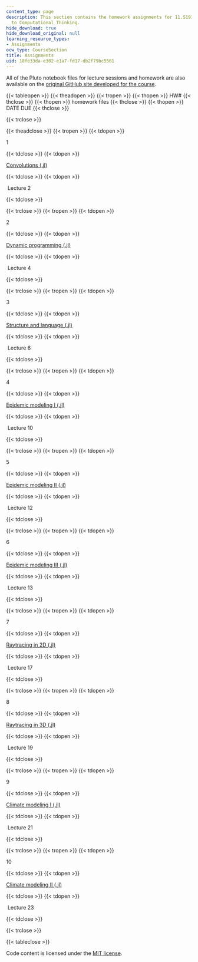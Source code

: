 ```yaml
---
content_type: page
description: This section contains the homework assignments for 11.S191 Introduction
  to Computational Thinking.
hide_download: true
hide_download_original: null
learning_resource_types:
- Assignments
ocw_type: CourseSection
title: Assignments
uid: 18fe33da-e302-e1a7-fd17-db2f79bc5561
---
```


All of the Pluto notebook files for lecture sessions and homework are also available on the [original GitHub site developed for the course](https://github.com/mitmath/18S191/find/Fall20).

{{< tableopen >}}
{{< theadopen >}}
{{< tropen >}}
{{< thopen >}}
HW#
{{< thclose >}}
{{< thopen >}}
homework files
{{< thclose >}}
{{< thopen >}}
DATE DUE
{{< thclose >}}

{{< trclose >}}

{{< theadclose >}}
{{< tropen >}}
{{< tdopen >}}


1


{{< tdclose >}}
{{< tdopen >}}


[Convolutions (.jl)](https://raw.githubusercontent.com/mitmath/18S191/Fall20/homework/homework1/hw1.jl)


{{< tdclose >}}
{{< tdopen >}}


 Lecture 2


{{< tdclose >}}

{{< trclose >}}
{{< tropen >}}
{{< tdopen >}}


2


{{< tdclose >}}
{{< tdopen >}}


[Dynamic programming (.jl)](https://raw.githubusercontent.com/mitmath/18S191/Fall20/homework/homework2/hw2.jl)


{{< tdclose >}}
{{< tdopen >}}


 Lecture 4


{{< tdclose >}}

{{< trclose >}}
{{< tropen >}}
{{< tdopen >}}


3


{{< tdclose >}}
{{< tdopen >}}


[Structure and language (.jl)](https://raw.githubusercontent.com/mitmath/18S191/Fall20/homework/homework3/hw3.jl)


{{< tdclose >}}
{{< tdopen >}}


 Lecture 6


{{< tdclose >}}

{{< trclose >}}
{{< tropen >}}
{{< tdopen >}}


4


{{< tdclose >}}
{{< tdopen >}}


[Epidemic modeling I (.jl)](https://raw.githubusercontent.com/mitmath/18S191/Fall20/homework/homework4/hw4.jl)


{{< tdclose >}}
{{< tdopen >}}


 Lecture 10


{{< tdclose >}}

{{< trclose >}}
{{< tropen >}}
{{< tdopen >}}


5


{{< tdclose >}}
{{< tdopen >}}


[Epidemic modeling II (.jl)](https://raw.githubusercontent.com/mitmath/18S191/Fall20/homework/homework5/hw5.jl)


{{< tdclose >}}
{{< tdopen >}}


 Lecture 12


{{< tdclose >}}

{{< trclose >}}
{{< tropen >}}
{{< tdopen >}}


6


{{< tdclose >}}
{{< tdopen >}}


[Epidemic modeling III (.jl)](https://raw.githubusercontent.com/mitmath/18S191/Fall20/homework/homework6/hw6.jl)


{{< tdclose >}}
{{< tdopen >}}


 Lecture 13


{{< tdclose >}}

{{< trclose >}}
{{< tropen >}}
{{< tdopen >}}


7


{{< tdclose >}}
{{< tdopen >}}


[Raytracing in 2D (.jl)](https://raw.githubusercontent.com/mitmath/18S191/Fall20/homework/homework7/hw7.jl)


{{< tdclose >}}
{{< tdopen >}}


 Lecture 17


{{< tdclose >}}

{{< trclose >}}
{{< tropen >}}
{{< tdopen >}}


8


{{< tdclose >}}
{{< tdopen >}}


[Raytracing in 3D (.jl)](https://raw.githubusercontent.com/mitmath/18S191/Fall20/homework/homework8/hw8.jl)


{{< tdclose >}}
{{< tdopen >}}


 Lecture 19


{{< tdclose >}}

{{< trclose >}}
{{< tropen >}}
{{< tdopen >}}


9


{{< tdclose >}}
{{< tdopen >}}


[Climate modeling I (.jl)](https://raw.githubusercontent.com/mitmath/18S191/Fall20/homework/homework9/hw9.jl)


{{< tdclose >}}
{{< tdopen >}}


 Lecture 21


{{< tdclose >}}

{{< trclose >}}
{{< tropen >}}
{{< tdopen >}}


10


{{< tdclose >}}
{{< tdopen >}}


[Climate modeling II (.jl)](https://raw.githubusercontent.com/mitmath/18S191/Fall20/homework/homework10/hw10.jl)


{{< tdclose >}}
{{< tdopen >}}


 Lecture 23


{{< tdclose >}}

{{< trclose >}}

{{< tableclose >}}

Code content is licensed under the [MIT license](https://opensource.org/licenses/MIT).